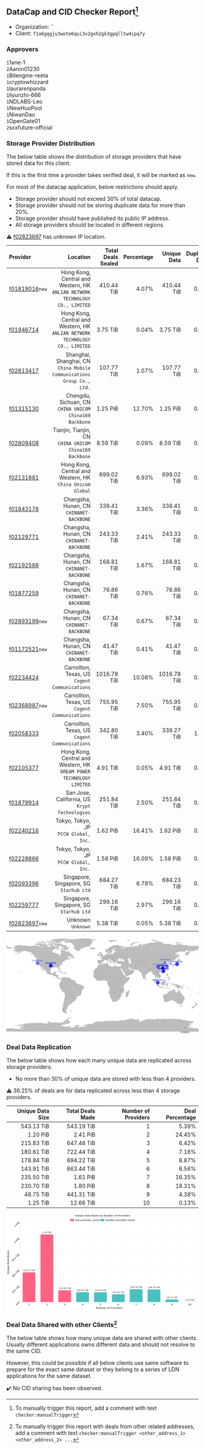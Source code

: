 ## DataCap and CID Checker Report[^1]
 - Organization: ``
 - Client: `f1a6gqgju3wote6qui3v2gxh2gk3gpqlltw4ipq7y`
### Approvers
`1`1ane-1<br/>`2`Aaron01230<br/>`1`Bitengine-reeta<br/>`1`cryptowhizzard<br/>`1`laurarenpanda<br/>`1`liyunzhi-666<br/>`1`NDLABS-Leo<br/>`1`NewHuoPool<br/>`1`NiwanDao<br/>`1`OpenGate01<br/>`2`sxxfuture-official


### Storage Provider Distribution
The below table shows the distribution of storage providers that have stored data for this client.

If this is the first time a provider takes verified deal, it will be marked as `new`.

For most of the datacap application, below restrictions should apply.
 - Storage provider should not exceed 30% of total datacap.
 - Storage provider should not be storing duplicate data for more than 20%.
 - Storage provider should have published its public IP address.
 - All storage providers should be located in different regions.

⚠️ [f02823697](https://filfox.info/en/address/f02823697) has unknown IP location.

| Provider                                                    |                                                                        Location | Total Deals Sealed | Percentage | Unique Data | Duplicate Deals |
| :---------------------------------------------------------- | ------------------------------------------------------------------------------: | -----------------: | ---------: | ----------: | --------------: |
| [f01819016](https://filfox.info/en/address/f01819016)`new`  | Hong Kong, Central and Western, HK<br/>`ANLIAN NETWORK TECHNOLOGY CO., LIMITED` |         410.44 TiB |      4.07% |  410.44 TiB |           0.00% |
| [f01946714](https://filfox.info/en/address/f01946714)       | Hong Kong, Central and Western, HK<br/>`ANLIAN NETWORK TECHNOLOGY CO., LIMITED` |           3.75 TiB |      0.04% |    3.75 TiB |           0.00% |
| [f02813417](https://filfox.info/en/address/f02813417)       |        Shanghai, Shanghai, CN<br/>`China Mobile Communications Group Co., Ltd.` |         107.77 TiB |      1.07% |  107.77 TiB |           0.00% |
| [f01315130](https://filfox.info/en/address/f01315130)       |                       Chengdu, Sichuan, CN<br/>`CHINA UNICOM China169 Backbone` |           1.25 PiB |     12.70% |    1.25 PiB |           0.00% |
| [f02809408](https://filfox.info/en/address/f02809408)       |                       Tianjin, Tianjin, CN<br/>`CHINA UNICOM China169 Backbone` |           8.59 TiB |      0.09% |    8.59 TiB |           0.00% |
| [f02131881](https://filfox.info/en/address/f02131881)       |                    Hong Kong, Central and Western, HK<br/>`China Unicom Global` |         699.02 TiB |      6.93% |  699.02 TiB |           0.00% |
| [f01843178](https://filfox.info/en/address/f01843178)       |                                     Changsha, Hunan, CN<br/>`CHINANET-BACKBONE` |         338.41 TiB |      3.36% |  338.41 TiB |           0.00% |
| [f02129771](https://filfox.info/en/address/f02129771)       |                                     Changsha, Hunan, CN<br/>`CHINANET-BACKBONE` |         243.33 TiB |      2.41% |  243.33 TiB |           0.00% |
| [f02192588](https://filfox.info/en/address/f02192588)       |                                     Changsha, Hunan, CN<br/>`CHINANET-BACKBONE` |         168.81 TiB |      1.67% |  168.81 TiB |           0.00% |
| [f01877259](https://filfox.info/en/address/f01877259)       |                                     Changsha, Hunan, CN<br/>`CHINANET-BACKBONE` |          76.86 TiB |      0.76% |   76.86 TiB |           0.00% |
| [f02893199](https://filfox.info/en/address/f02893199)`new`  |                                     Changsha, Hunan, CN<br/>`CHINANET-BACKBONE` |          67.34 TiB |      0.67% |   67.34 TiB |           0.00% |
| [f01172521](https://filfox.info/en/address/f01172521)`new`  |                                     Changsha, Hunan, CN<br/>`CHINANET-BACKBONE` |          41.47 TiB |      0.41% |   41.47 TiB |           0.00% |
| [f02234424](https://filfox.info/en/address/f02234424)       |                               Carrollton, Texas, US<br/>`Cogent Communications` |        1016.78 TiB |     10.08% | 1016.78 TiB |           0.00% |
| [f02368987](https://filfox.info/en/address/f02368987)`new`  |                               Carrollton, Texas, US<br/>`Cogent Communications` |         755.95 TiB |      7.50% |  755.95 TiB |           0.00% |
| [f02058333](https://filfox.info/en/address/f02058333)       |                               Carrollton, Texas, US<br/>`Cogent Communications` |         342.80 TiB |      3.40% |  339.27 TiB |           1.03% |
| [f02105377](https://filfox.info/en/address/f02105377)       |         Hong Kong, Central and Western, HK<br/>`DREAM POWER TECHNOLOGY LIMITED` |           4.91 TiB |      0.05% |    4.91 TiB |           0.00% |
| [f01879914](https://filfox.info/en/address/f01879914)       |                               San Jose, California, US<br/>`Krypt Technologies` |         251.84 TiB |      2.50% |  251.84 TiB |           0.00% |
| [f02240216](https://filfox.info/en/address/f02240216)       |                                        Tokyo, Tokyo, JP<br/>`PCCW Global, Inc.` |           1.62 PiB |     16.41% |    1.62 PiB |           0.00% |
| [f02228866](https://filfox.info/en/address/f02228866)       |                                        Tokyo, Tokyo, JP<br/>`PCCW Global, Inc.` |           1.58 PiB |     16.09% |    1.58 PiB |           0.00% |
| [f02093396](https://filfox.info/en/address/f02093396)       |                                      Singapore, Singapore, SG<br/>`Starhub Ltd` |         684.27 TiB |      6.78% |  684.23 TiB |           0.00% |
| [f02259777](https://filfox.info/en/address/f02259777)       |                                      Singapore, Singapore, SG<br/>`Starhub Ltd` |         299.16 TiB |      2.97% |  299.16 TiB |           0.00% |
| [f02823697](https://filfox.info/en/address/f02823697)`new`  |                                                           Unknown<br/>`Unknown` |           5.38 TiB |      0.05% |    5.38 TiB |           0.00% |

<img src="https://raw.githubusercontent.com/data-preservation-programs/filplus-checker-assets/main/filecoin-project/filecoin-plus-large-datasets/issues/2029/1703905260927.png"/>

### Deal Data Replication
The below table shows how each many unique data are replicated across storage providers.

- No more than 30% of unique data are stored with less than 4 providers.

⚠️ 36.25% of deals are for data replicated across less than 4 storage providers.

| Unique Data Size | Total Deals Made | Number of Providers | Deal Percentage |
| ---------------: | ---------------: | ------------------: | --------------: |
|       543.13 TiB |       543.19 TiB |                   1 |           5.39% |
|         1.20 PiB |         2.41 PiB |                   2 |          24.45% |
|       215.83 TiB |       647.48 TiB |                   3 |           6.42% |
|       180.61 TiB |       722.44 TiB |                   4 |           7.16% |
|       178.84 TiB |       894.22 TiB |                   5 |           8.87% |
|       143.91 TiB |       863.44 TiB |                   6 |           8.56% |
|       235.50 TiB |         1.61 PiB |                   7 |          16.35% |
|       230.70 TiB |         1.80 PiB |                   8 |          18.31% |
|        48.75 TiB |       441.31 TiB |                   9 |           4.38% |
|         1.25 TiB |        12.66 TiB |                  10 |           0.13% |

<img src="https://raw.githubusercontent.com/data-preservation-programs/filplus-checker-assets/main/filecoin-project/filecoin-plus-large-datasets/issues/2029/1703905261962.png"/>

### Deal Data Shared with other Clients[^3]
The below table shows how many unique data are shared with other clients.
Usually different applications owns different data and should not resolve to the same CID.

However, this could be possible if all below clients use same software to prepare for the exact same dataset or they belong to a series of LDN applications for the same dataset.

✔️ No CID sharing has been observed.

[^1]: To manually trigger this report, add a comment with text `checker:manualTrigger`

[^2]: Deals from those addresses are combined into this report as they are specified with `checker:manualTrigger`

[^3]: To manually trigger this report with deals from other related addresses, add a comment with text `checker:manualTrigger <other_address_1> <other_address_2> ...`
